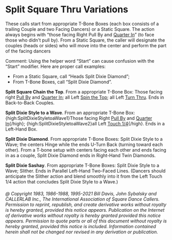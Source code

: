 
# Split Square Thru Variations


These calls start from appropriate T-Bone Boxes
(each box consists of a trailing Couple and two
Facing Dancers) or a Static Square.
The action always begins with “those facing Right Pull By and
[Quarter In](../a1/quarter_in.md)”
(to face those who didn't pull by).
From a Static Square, the caller will designate the
couples (heads or sides) who will move into the center and
perform the part of the facing dancers

Comment: Using the helper word “Start” can cause confusion with the “Start” modifier. 
Here are proper call examples:

- From a Static Square, call “Heads Split Dixie Diamond”;
- From T-Bone Boxes, call “Split Dixie Diamond”.

**Split Square Chain the Top**. From a appropriate T-Bone Box:
Those facing right [Pull By](../b1/pull_by.md) and
[Quarter In](../a1/quarter_in.md);
all Left [Spin the Top](../ms/spin_the_top.md);
all Left [Turn Thru](../ms/turn_thru.md).
Ends in Back-to-Back Couples.

**Split Dixie Style to a Wave**. From an appropriate T-Bone Box:
{high:SplitDixieStyletoaWave1}Those facing Right
[Pull By](../b1/pull_by.md) and
[Quarter In](../a1/quarter_in.md){/high};
{high:SplitDixieStyletoaWave2}all Left
[Touch 1/4](../b2/touch_a_quarter.md){/high}.
Ends in a Left-Hand Box.

**Split Dixie Diamond**. From appropriate T-Bone Boxes:
Split Dixie Style to a Wave; the centers Hinge while the ends
U-Turn Back (turning toward each other). From a T-bone setup with centers facing each other
and ends facing in as a couple, Split Dixie Diamond ends in Right-Hand Twin Diamonds.

**Split Dixie Sashay**.
From appropriate T-Bone Boxes: Split Dixie Style to a Wave; Slither.
Ends in Parallel Left-Hand Two-Faced Lines.
(Dancers should anticipate the Slither action and blend smoothly into it
from the Left Touch 1/4 action that concludes Split Dixie Style to a Wave.)

###### @ Copyright 1983, 1986-1988, 1995-2021 Bill Davis, John Sybalsky and CALLERLAB Inc., The International Association of Square Dance Callers. Permission to reprint, republish, and create derivative works without royalty is hereby granted, provided this notice appears. Publication on the Internet of derivative works without royalty is hereby granted provided this notice appears. Permission to quote parts or all of this document without royalty is hereby granted, provided this notice is included. Information contained herein shall not be changed nor revised in any derivation or publication.
